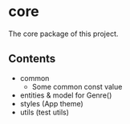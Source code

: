 # core

The core package of this project.

## Contents

- common
  - Some common const value
- entities & model for Genre()
- styles (App theme)
- utils (test utils)